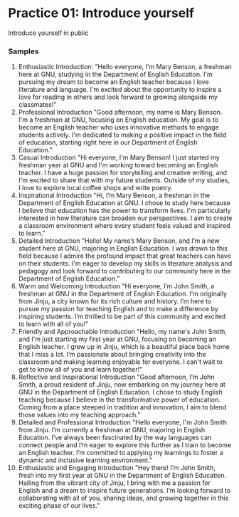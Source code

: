# Practice 01: Introduce yourself

Introduce yourself in public

### Samples

1. Enthusiastic Introduction: "Hello everyone, I'm Mary Benson, a freshman here at GNU, studying in the Department of English Education. I'm pursuing my dream to become an English teacher because I love literature and language. I'm excited about the opportunity to inspire a love for reading in others and look forward to growing alongside my classmates!”
2. Professional Introduction "Good afternoon, my name is Mary Benson. I'm a freshman at GNU, focusing on English education. My goal is to become an English teacher who uses innovative methods to engage students actively. I'm dedicated to making a positive impact in the field of education, starting right here in our Department of English Education.”
3. Casual Introduction "Hi everyone, I'm Mary Benson! I just started my freshman year at GNU and I'm working toward becoming an English teacher. I have a huge passion for storytelling and creative writing, and I'm excited to share that with my future students. Outside of my studies, I love to explore local coffee shops and write poetry.
4. Inspirational Introduction "Hi, I’m Mary Benson, a freshman in the Department of English Education at GNU. I chose to study here because I believe that education has the power to transform lives. I'm particularly interested in how literature can broaden our perspectives. I aim to create a classroom environment where every student feels valued and inspired to learn.”
5. Detailed Introduction "Hello! My name’s Mary Benson, and I’m a new student here at GNU, majoring in English Education. I was drawn to this field because I admire the profound impact that great teachers can have on their students. I'm eager to develop my skills in literature analysis and pedagogy and look forward to contributing to our community here in the Department of English Education.”
6. Warm and Welcoming Introduction "Hi everyone, I’m John Smith, a freshman at GNU in the Department of English Education. I'm originally from Jinju, a city known for its rich culture and history. I’m here to pursue my passion for teaching English and to make a difference by inspiring students. I’m thrilled to be part of this community and excited to learn with all of you!”
7. Friendly and Approachable Introduction "Hello, my name's John Smith, and I'm just starting my first year at GNU, focusing on becoming an English teacher. I grew up in Jinju, which is a beautiful place back home that I miss a lot. I’m passionate about bringing creativity into the classroom and making learning enjoyable for everyone. I can't wait to get to know all of you and learn together!”
8. Reflective and Inspirational Introduction "Good afternoon, I’m John Smith, a proud resident of Jinju, now embarking on my journey here at GNU in the Department of English Education. I chose to study English teaching because I believe in the transformative power of education. Coming from a place steeped in tradition and innovation, I aim to blend those values into my teaching approach.”
9. Detailed and Professional Introduction "Hello everyone, I'm John Smith from Jinju. I’m currently a freshman at GNU, majoring in English Education. I’ve always been fascinated by the way languages can connect people and I’m eager to explore this further as I train to become an English teacher. I’m committed to applying my learnings to foster a dynamic and inclusive learning environment.”
10. Enthusiastic and Engaging Introduction "Hey there! I’m John Smith, fresh into my first year at GNU in the Department of English Education. Hailing from the vibrant city of Jinju, I bring with me a passion for English and a dream to inspire future generations. I’m looking forward to collaborating with all of you, sharing ideas, and growing together in this exciting phase of our lives."

